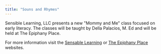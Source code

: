 ```yaml
---
title: "Souns and Rhymes"
---
```


Sensible Learning, LLC presents a new "Mommy and Me" class focused on early literacy. The classes will be taught by Della Palacios, M. Ed and will be held at The Epiphany Place. 

For more information visit the [Sensable Learning](http://www.sensablelearning.org) or [The Epiphany Place](http://www.theepiphanyplace.com) websites.
